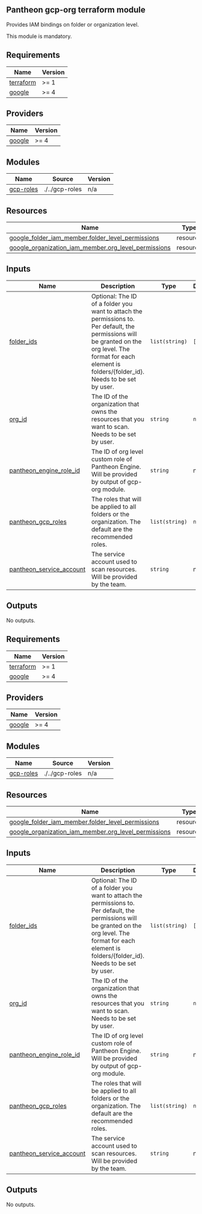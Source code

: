 ## Pantheon gcp-org terraform module

Provides IAM bindings on folder or organization level.

This module is mandatory.

## Requirements

| Name | Version |
|------|---------|
| <a name="requirement_terraform"></a> [terraform](#requirement\_terraform) | >= 1 |
| <a name="requirement_google"></a> [google](#requirement\_google) | >= 4 |

## Providers

| Name | Version |
|------|---------|
| <a name="provider_google"></a> [google](#provider\_google) | >= 4 |

## Modules

| Name | Source | Version |
|------|--------|---------|
| <a name="module_gcp-roles"></a> [gcp-roles](#module\_gcp-roles) | ./../gcp-roles | n/a |

## Resources

| Name | Type |
|------|------|
| [google_folder_iam_member.folder_level_permissions](https://registry.terraform.io/providers/hashicorp/google/latest/docs/resources/folder_iam_member) | resource |
| [google_organization_iam_member.org_level_permissions](https://registry.terraform.io/providers/hashicorp/google/latest/docs/resources/organization_iam_member) | resource |

## Inputs

| Name | Description | Type | Default | Required |
|------|-------------|------|---------|:--------:|
| <a name="input_folder_ids"></a> [folder\_ids](#input\_folder\_ids) | Optional: The ID of a folder you want to attach the permissions to. Per default, the permissions will be granted on the org level. The format for each element is folders/{folder\_id}. Needs to be set by user. | `list(string)` | `[]` | no |
| <a name="input_org_id"></a> [org\_id](#input\_org\_id) | The ID of the organization that owns the resources that you want to scan. Needs to be set by user. | `string` | `null` | no |
| <a name="input_pantheon_engine_role_id"></a> [pantheon\_engine\_role\_id](#input\_pantheon\_engine\_role\_id) | The ID of org level custom role of Pantheon Engine. Will be provided by output of gcp-org module. | `string` | n/a | yes |
| <a name="input_pantheon_gcp_roles"></a> [pantheon\_gcp\_roles](#input\_pantheon\_gcp\_roles) | The roles that will be applied to all folders or the organization. The default are the recommended roles. | `list(string)` | `null` | no |
| <a name="input_pantheon_service_account"></a> [pantheon\_service\_account](#input\_pantheon\_service\_account) | The service account used to scan resources. Will be provided by the team. | `string` | n/a | yes |

## Outputs

No outputs.
<!-- BEGIN_TF_DOCS -->
## Requirements

| Name | Version |
|------|---------|
| <a name="requirement_terraform"></a> [terraform](#requirement\_terraform) | >= 1 |
| <a name="requirement_google"></a> [google](#requirement\_google) | >= 4 |

## Providers

| Name | Version |
|------|---------|
| <a name="provider_google"></a> [google](#provider\_google) | >= 4 |

## Modules

| Name | Source | Version |
|------|--------|---------|
| <a name="module_gcp-roles"></a> [gcp-roles](#module\_gcp-roles) | ./../gcp-roles | n/a |

## Resources

| Name | Type |
|------|------|
| [google_folder_iam_member.folder_level_permissions](https://registry.terraform.io/providers/hashicorp/google/latest/docs/resources/folder_iam_member) | resource |
| [google_organization_iam_member.org_level_permissions](https://registry.terraform.io/providers/hashicorp/google/latest/docs/resources/organization_iam_member) | resource |

## Inputs

| Name | Description | Type | Default | Required |
|------|-------------|------|---------|:--------:|
| <a name="input_folder_ids"></a> [folder\_ids](#input\_folder\_ids) | Optional: The ID of a folder you want to attach the permissions to. Per default, the permissions will be granted on the org level. The format for each element is folders/{folder\_id}. Needs to be set by user. | `list(string)` | `[]` | no |
| <a name="input_org_id"></a> [org\_id](#input\_org\_id) | The ID of the organization that owns the resources that you want to scan. Needs to be set by user. | `string` | `null` | no |
| <a name="input_pantheon_engine_role_id"></a> [pantheon\_engine\_role\_id](#input\_pantheon\_engine\_role\_id) | The ID of org level custom role of Pantheon Engine. Will be provided by output of gcp-org module. | `string` | n/a | yes |
| <a name="input_pantheon_gcp_roles"></a> [pantheon\_gcp\_roles](#input\_pantheon\_gcp\_roles) | The roles that will be applied to all folders or the organization. The default are the recommended roles. | `list(string)` | `null` | no |
| <a name="input_pantheon_service_account"></a> [pantheon\_service\_account](#input\_pantheon\_service\_account) | The service account used to scan resources. Will be provided by the team. | `string` | n/a | yes |

## Outputs

No outputs.
<!-- END_TF_DOCS -->